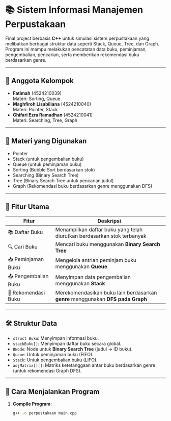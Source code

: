 # 📚 Sistem Informasi Manajemen Perpustakaan

Final project berbasis **C++** untuk simulasi sistem perpustakaan yang melibatkan berbagai struktur data seperti Stack, Queue, Tree, dan Graph. Program ini mampu melakukan pencatatan data buku, peminjaman, pengembalian, pencarian, serta memberikan rekomendasi buku berdasarkan genre.

---

## 👥 Anggota Kelompok

- **Fatimah** (4524210039)  
  Materi: Sorting, Queue
- **Maghfiroh Lisabiliana** (4524210040)  
  Materi: Pointer, Stack
- **Ghifari Ezra Ramadhan** (4524210041)  
  Materi: Searching, Tree, Graph

---

## 🧠 Materi yang Digunakan

- Pointer
- Stack (untuk pengembalian buku)
- Queue (untuk peminjaman buku)
- Sorting (Bubble Sort berdasarkan stok)
- Searching (Binary Search Tree)
- Tree (Binary Search Tree untuk pencarian judul)
- Graph (Rekomendasi buku berdasarkan genre menggunakan DFS)

---

## 🚀 Fitur Utama

| Fitur                     | Deskripsi |
|--------------------------|-----------|
| 📚 Daftar Buku           | Menampilkan daftar buku yang telah diurutkan berdasarkan stok terbanyak |
| 🔍 Cari Buku             | Mencari buku menggunakan **Binary Search Tree** |
| 📥 Peminjaman Buku       | Mengelola antrian peminjam buku menggunakan **Queue** |
| 📤 Pengembalian Buku     | Menyimpan data pengembalian menggunakan **Stack** |
| 🤝 Rekomendasi Buku      | Merekomendasikan buku lain berdasarkan **genre** menggunakan **DFS pada Graph** |

---

## 🛠️ Struktur Data

- `struct Buku`: Menyimpan informasi buku.
- `stackBuku[]`: Menyimpan daftar buku secara global.
- `BNode`: Node untuk **Binary Search Tree** (judul → ID buku).
- `Queue`: Untuk peminjaman buku (FIFO).
- `Stack`: Untuk pengembalian buku (LIFO).
- `adjMatrix[][]`: Matriks ketetanggaan antar buku berdasarkan genre (untuk rekomendasi Graph DFS).

---

## 🧪 Cara Menjalankan Program

1. **Compile Program**:
   ```bash
   g++ -o perpustakaan main.cpp
